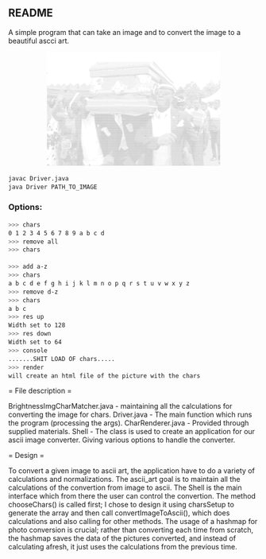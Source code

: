 ## README
A simple program that can take an image and to convert the image to a beautiful ascci art.

<p align="center">
  <img src="https://github.com/yonatanlou/study_projects/blob/main/Introduction%20to%20OOP/AsciiArtEx6_/Screen%20Shot%202022-02-09%20at%2022.32.27.png?raw=true" width="350" title="Screenshot">
</p>

```bash
javac Driver.java
java Driver PATH_TO_IMAGE
```

### Options:

```bash
>>> chars
0 1 2 3 4 5 6 7 8 9 a b c d 
>>> remove all
>>> chars

>>> add a-z
>>> chars
a b c d e f g h i j k l m n o p q r s t u v w x y z 
>>> remove d-z
>>> chars
a b c 
>>> res up
Width set to 128
>>> res down
Width set to 64
>>> console
.......SHIT LOAD OF chars.....
>>> render
will create an html file of the picture with the chars
```

=      File description     =

BrightnessImgCharMatcher.java - maintaining all the calculations for converting the image for chars.
Driver.java - The main function which runs the program (processing the args).
CharRenderer.java - Provided through supplied materials.
Shell - The class is used to create an application for our ascii image converter. Giving various options to handle
the converter.

=          Design           =

To convert a given image to ascii art, the application have to do a variety of calculations and normalizations.
The ascii_art goal is to maintain all the calculations of the convertion from image to ascii.
The Shell is the main interface which from there the user can control the convertion.
The method chooseChars() is called first; I chose to design it using charsSetup to generate the array and then call
convertImageToAscii(), which does calculations and also calling for other methods.
The usage of a hashmap for photo conversion is crucial; rather than converting each time from scratch,
the hashmap saves the data of the pictures converted, and instead of calculating afresh,
it just uses the calculations from the previous time.

